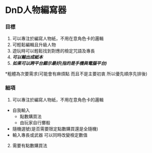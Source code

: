# DnD人物編寫器 #
### 目標 ###
1. 可以專注於編寫人物紙，不用在意角色卡的邏輯
2. 可輕鬆編輯且升級人物
3. 遊玩時可以輕鬆找到對應的檢定咒語及專長
3. ___可以輸出成紙本___
4. ___如果可以跨平台顯示最好(指的是手機與電腦平台)___

*粗體為次要需求(可能會有麻煩點 而且不是主要初衷 所以優先順序先排後)

### 細項 ###
1. 可以專注於編寫人物紙，不用在意角色卡的邏輯
  * 自我輸入
     - 點數購買法
     - 由玩家自行擲骰
  * 隨機選號(是否需要限定點數購買還是全隨機)
  * 輸入專長或武器 可以同時改變檢定數值
2. 需要有點數購買法